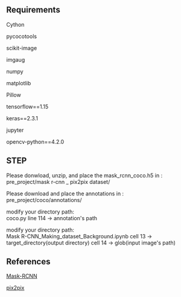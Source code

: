 ## Requirements

Cython

pycocotools

scikit-image

imgaug

numpy

matplotlib

Pillow

tensorflow==1.15

keras==2.3.1

jupyter

opencv-python==4.2.0

## STEP


Please donwload, unzip, and place the mask_rcnn_coco.h5 in :   
pre_project/mask r-cnn _ pix2pix dataset/


Please download and place the annotations in :   
pre_project/coco/annotations/


modify your directory path:   
coco.py
line 114 → annotation's path


modify your directory path:   
Mask R-CNN_Making_dataset_Background.ipynb
cell 13 → target_directory(output directory)
cell 14 → glob(input image's path)


## References

[Mask-RCNN](https://github.com/matterport/Mask_RCNN)

[pix2pix](https://phillipi.github.io/pix2pix/)
